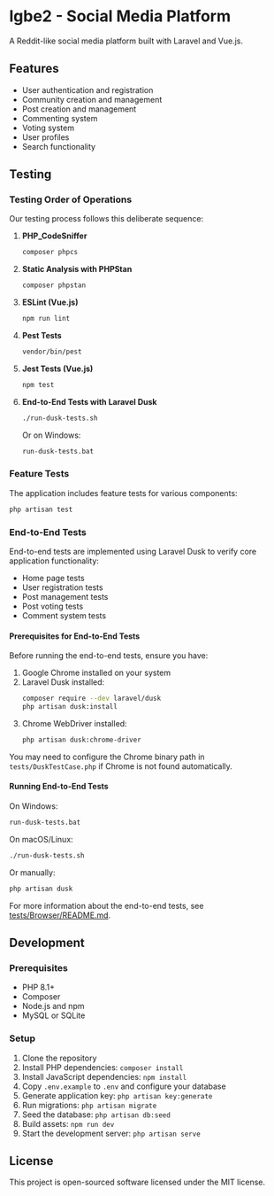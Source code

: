 # lgbe2 - Social Media Platform

A Reddit-like social media platform built with Laravel and Vue.js.

## Features

- User authentication and registration
- Community creation and management
- Post creation and management
- Commenting system
- Voting system
- User profiles
- Search functionality

## Testing

### Testing Order of Operations

Our testing process follows this deliberate sequence:

1. **PHP_CodeSniffer**
   ```bash
   composer phpcs
   ```

2. **Static Analysis with PHPStan**
   ```bash
   composer phpstan
   ```

3. **ESLint (Vue.js)**
   ```bash
   npm run lint
   ```

4. **Pest Tests**
   ```bash
   vendor/bin/pest
   ```

5. **Jest Tests (Vue.js)**
   ```bash
   npm test
   ```

6. **End-to-End Tests with Laravel Dusk**
   ```bash
   ./run-dusk-tests.sh
   ```
   Or on Windows:
   ```bash
   run-dusk-tests.bat
   ```

### Feature Tests

The application includes feature tests for various components:

```bash
php artisan test
```

### End-to-End Tests

End-to-end tests are implemented using Laravel Dusk to verify core application functionality:

- Home page tests
- User registration tests
- Post management tests
- Post voting tests
- Comment system tests

#### Prerequisites for End-to-End Tests

Before running the end-to-end tests, ensure you have:

1. Google Chrome installed on your system
2. Laravel Dusk installed:
   ```bash
   composer require --dev laravel/dusk
   php artisan dusk:install
   ```
3. Chrome WebDriver installed:
   ```bash
   php artisan dusk:chrome-driver
   ```

You may need to configure the Chrome binary path in `tests/DuskTestCase.php` if Chrome is not found automatically.

#### Running End-to-End Tests

On Windows:

```bash
run-dusk-tests.bat
```

On macOS/Linux:

```bash
./run-dusk-tests.sh
```

Or manually:

```bash
php artisan dusk
```

For more information about the end-to-end tests, see [tests/Browser/README.md](tests/Browser/README.md).

## Development

### Prerequisites

- PHP 8.1+
- Composer
- Node.js and npm
- MySQL or SQLite

### Setup

1. Clone the repository
2. Install PHP dependencies: `composer install`
3. Install JavaScript dependencies: `npm install`
4. Copy `.env.example` to `.env` and configure your database
5. Generate application key: `php artisan key:generate`
6. Run migrations: `php artisan migrate`
7. Seed the database: `php artisan db:seed`
8. Build assets: `npm run dev`
9. Start the development server: `php artisan serve`

## License

This project is open-sourced software licensed under the MIT license.
